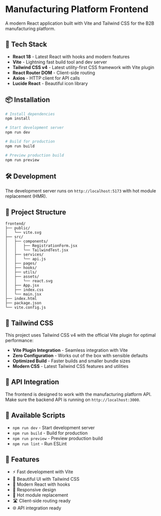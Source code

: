 # Manufacturing Platform Frontend

A modern React application built with Vite and Tailwind CSS for the B2B manufacturing platform.

## 🚀 Tech Stack

- **React 18** - Latest React with hooks and modern features
- **Vite** - Lightning fast build tool and dev server
- **Tailwind CSS v4** - Latest utility-first CSS framework with Vite plugin
- **React Router DOM** - Client-side routing
- **Axios** - HTTP client for API calls
- **Lucide React** - Beautiful icon library

## 📦 Installation

```bash
# Install dependencies
npm install

# Start development server
npm run dev

# Build for production
npm run build

# Preview production build
npm run preview
```

## 🛠️ Development

The development server runs on `http://localhost:5173` with hot module replacement (HMR).

## 📁 Project Structure

```
frontend/
├── public/
│   └── vite.svg
├── src/
│   ├── components/
│   │   ├── RegistrationForm.jsx
│   │   └── TailwindTest.jsx
│   ├── services/
│   │   └── api.js
│   ├── pages/
│   ├── hooks/
│   ├── utils/
│   ├── assets/
│   │   └── react.svg
│   ├── App.jsx
│   ├── index.css
│   └── main.jsx
├── index.html
├── package.json
└── vite.config.js
```

## 🎨 Tailwind CSS

This project uses Tailwind CSS v4 with the official Vite plugin for optimal performance:

- **Vite Plugin Integration** - Seamless integration with Vite
- **Zero Configuration** - Works out of the box with sensible defaults
- **Optimized Build** - Faster builds and smaller bundle sizes
- **Modern CSS** - Latest Tailwind CSS features and utilities

## 🔗 API Integration

The frontend is designed to work with the manufacturing platform API. Make sure the backend API is running on `http://localhost:3000`.

## 📝 Available Scripts

- `npm run dev` - Start development server
- `npm run build` - Build for production
- `npm run preview` - Preview production build
- `npm run lint` - Run ESLint

## 🌟 Features

- ⚡ Fast development with Vite
- 🎨 Beautiful UI with Tailwind CSS
- 🚀 Modern React with hooks
- 📱 Responsive design
- 🔄 Hot module replacement
- 🛣️ Client-side routing ready
- 🌐 API integration ready